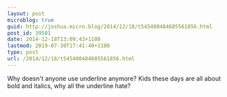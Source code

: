 ```yaml
---
layout: post
microblog: true
guid: http://joshua.micro.blog/2014/12/18/t545400484685561856.html
post_id: 39501
date: 2014-12-18T13:09:43+1100
lastmod: 2019-07-30T17:41:40+1100
type: post
url: /2014/12/18/t545400484685561856.html
---
```

Why doesn't anyone use underline anymore? Kids these days are all about bold and italics, why all the underline hate?

